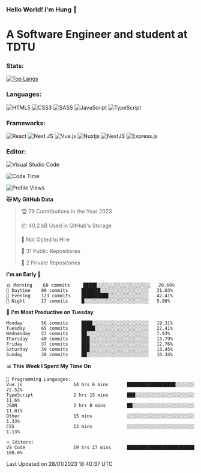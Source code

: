 ### Hello World! I'm Hung :wave:

# A Software Engineer and student at TDTU

### Stats:
[![Top Langs](https://github-readme-stats.vercel.app/api/top-langs/?username=Kuroo-nekoo&layout=compact)](https://github.com/anuraghazra/github-readme-stats)

### Languages:
![HTML5](https://img.shields.io/badge/html5-%23E34F26.svg?style=for-the-badge&logo=html5&logoColor=%23E34F26&color=white)
![CSS3](https://img.shields.io/badge/css3-%231572B6.svg?style=for-the-badge&logo=css3&logoColor=%231572B6&color=white)
![SASS](https://img.shields.io/badge/SASS-hotpink.svg?style=for-the-badge&logo=SASS&logoColor=hotpink&color=white)
![JavaScript](https://img.shields.io/badge/javascript-%23323330.svg?style=for-the-badge&logo=javascript&color=white)
![TypeScript](https://img.shields.io/badge/typescript-%23007ACC.svg?style=for-the-badge&logo=typescript&logoColor=%23007ACC&color=white)


### Frameworks:
![React](https://img.shields.io/badge/react-%2320232a.svg?style=for-the-badge&logo=react&logoColor=%%2361DAFB&color=white)
![Next JS](https://img.shields.io/badge/Next-black?style=for-the-badge&logo=next.js&logoColor=black&color=white)
![Vue.js](https://img.shields.io/badge/vuejs-%2335495e.svg?style=for-the-badge&logo=vuedotjs&logoColor=%234FC08D&color=white)
![Nuxtjs](https://img.shields.io/badge/Nuxt-002E3B?style=for-the-badge&logo=nuxtdotjs&color=white&logoColor=#00DC82)
![NestJS](https://img.shields.io/badge/nestjs-%23E0234E.svg?style=for-the-badge&logo=nestjs&logoColor=%23E0234E&color=white)
![Express.js](https://img.shields.io/badge/express.js-%23404d59.svg?style=for-the-badge&logo=express&logoColor=%23404d59&color=white)

### Editor:
![Visual Studio Code](https://img.shields.io/badge/Visual%20Studio%20Code-0078d7.svg?style=for-the-badge&logo=visual-studio-code&color=white&logoColor=0078d7)


<!--START_SECTION:waka-->
![Code Time](http://img.shields.io/badge/Code%20Time-315%20hrs%2039%20mins-blue)

![Profile Views](http://img.shields.io/badge/Profile%20Views-11-blue)

**🐱 My GitHub Data** 

> 🏆 79 Contributions in the Year 2023
 > 
> 📦 40.2 kB Used in GitHub's Storage 
 > 
> 🚫 Not Opted to Hire
 > 
> 📜 31 Public Repositories 
 > 
> 🔑 2 Private Repositories  
 > 
**I'm an Early 🐤** 

```text
🌞 Morning    60 commits     █████░░░░░░░░░░░░░░░░░░░░   20.69% 
🌆 Daytime    90 commits     ███████░░░░░░░░░░░░░░░░░░   31.03% 
🌃 Evening    123 commits    ██████████░░░░░░░░░░░░░░░   42.41% 
🌙 Night      17 commits     █░░░░░░░░░░░░░░░░░░░░░░░░   5.86%

```
📅 **I'm Most Productive on Tuesday** 

```text
Monday       56 commits     ████░░░░░░░░░░░░░░░░░░░░░   19.31% 
Tuesday      65 commits     █████░░░░░░░░░░░░░░░░░░░░   22.41% 
Wednesday    23 commits     ██░░░░░░░░░░░░░░░░░░░░░░░   7.93% 
Thursday     40 commits     ███░░░░░░░░░░░░░░░░░░░░░░   13.79% 
Friday       37 commits     ███░░░░░░░░░░░░░░░░░░░░░░   12.76% 
Saturday     39 commits     ███░░░░░░░░░░░░░░░░░░░░░░   13.45% 
Sunday       30 commits     ██░░░░░░░░░░░░░░░░░░░░░░░   10.34%

```


📊 **This Week I Spent My Time On** 

```text
💬 Programming Languages: 
Vue.js                   14 hrs 6 mins       ██████████████████░░░░░░░   72.52% 
TypeScript               2 hrs 15 mins       ███░░░░░░░░░░░░░░░░░░░░░░   11.6% 
JSON                     2 hrs 8 mins        ██░░░░░░░░░░░░░░░░░░░░░░░   11.01% 
Other                    15 mins             ░░░░░░░░░░░░░░░░░░░░░░░░░   1.33% 
CSS                      13 mins             ░░░░░░░░░░░░░░░░░░░░░░░░░   1.13%

🔥 Editors: 
VS Code                  19 hrs 27 mins      █████████████████████████   100.0%

```


 Last Updated on 28/01/2023 18:40:37 UTC
<!--END_SECTION:waka-->
